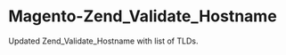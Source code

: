 Magento-Zend_Validate_Hostname
==============================

Updated Zend_Validate_Hostname with list of TLDs.
